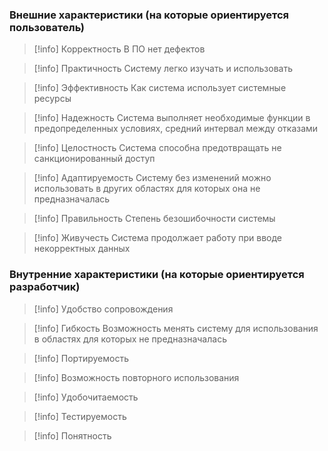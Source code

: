 ### Внешние характеристики (на которые ориентируется пользователь)

>[!info] Корректность
>В ПО нет дефектов

>[!info] Практичность
>Систему легко изучать и использовать

>[!info] Эффективность
>Как система использует системные ресурсы

>[!info] Надежность
>Система выполняет необходимые функции в предопределенных условиях, средний интервал между отказами

>[!info] Целостность
>Система способна предотвращать не санкционированный доступ

>[!info] Адаптируемость
>Систему без изменений можно использовать в других областях для которых она не предназначалась

>[!info] Правильность
>Степень безошибочности системы

>[!info] Живучесть
>Система продолжает работу при вводе некорректных данных

### Внутренние характеристики (на которые ориентируется разработчик)

>[!info] Удобство сопровождения

>[!info] Гибкость
>Возможность менять систему для использования в областях для которых не предназначалась

>[!info] Портируемость

>[!info] Возможность повторного использования

>[!info] Удобочитаемость

>[!info] Тестируемость

>[!info] Понятность
